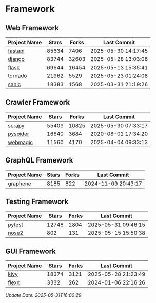 # Framework

## Web Framework
| Project Name | Stars | Forks | Last Commit |
| ------------ | ----- | ----- | ----------- |
| [fastapi](https://github.com/fastapi/fastapi) | 85634 | 7406 | 2025-05-30 14:17:45 |
| [django](https://github.com/django/django) | 83744 | 32603 | 2025-05-28 13:03:06 |
| [flask](https://github.com/pallets/flask) | 69644 | 16454 | 2025-05-13 15:35:41 |
| [tornado](https://github.com/tornadoweb/tornado) | 21962 | 5529 | 2025-05-23 01:24:08 |
| [sanic](https://github.com/sanic-org/sanic) | 18383 | 1568 | 2025-03-31 21:19:26 |

## Crawler Framework
| Project Name | Stars | Forks | Last Commit |
| ------------ | ----- | ----- | ----------- |
| [scrapy](https://github.com/scrapy/scrapy) | 55409 | 10825 | 2025-05-30 07:33:17 |
| [pyspider](https://github.com/binux/pyspider) | 16640 | 3684 | 2020-08-02 17:34:20 |
| [webmagic](https://github.com/code4craft/webmagic) | 11560 | 4170 | 2025-04-04 09:33:13 |

## GraphQL Framework
| Project Name | Stars | Forks | Last Commit |
| ------------ | ----- | ----- | ----------- |
| [graphene](https://github.com/graphql-python/graphene) | 8185 | 822 | 2024-11-09 20:43:17 |

## Testing Framework
| Project Name | Stars | Forks | Last Commit |
| ------------ | ----- | ----- | ----------- |
| [pytest](https://github.com/pytest-dev/pytest) | 12748 | 2804 | 2025-05-31 09:46:15 |
| [nose2](https://github.com/nose-devs/nose2) | 802 | 131 | 2025-05-15 15:50:38 |

## GUI Framework
| Project Name | Stars | Forks | Last Commit |
| ------------ | ----- | ----- | ----------- |
| [kivy](https://github.com/kivy/kivy) | 18374 | 3121 | 2025-05-28 21:23:49 |
| [flexx](https://github.com/flexxui/flexx) | 3332 | 262 | 2024-01-06 22:16:26 |

*Update Date: 2025-05-31T16:00:29*